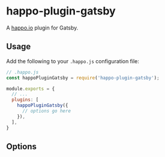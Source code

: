 # happo-plugin-gatsby

A [happo.io](https://github.com/enduire/happo.io) plugin for Gatsby.

## Usage

Add the following to your `.happo.js` configuration file:

```js
// .happo.js
const happoPluginGatsby = require('happo-plugin-gatsby');

module.exports = {
  // ...
  plugins: [
    happoPluginGatsby({
      // options go here
    }),
  ],
}
```

## Options

